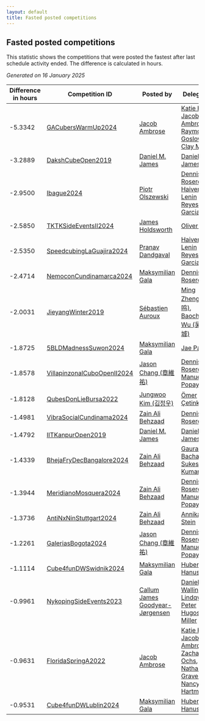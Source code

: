 ```yaml
---
layout: default
title: Fasted posted competitions
---
```

## Fasted posted competitions
This statistic shows the competitions that were posted the fastest after last schedule activity ended. The difference is calculated in hours.

*Generated on 16 January 2025*

| Difference in hours | Competition ID | Posted by | Delegates |
| --- | --- | --- | --- |
| -5.3342 | [GACubersWarmUp2024](https://www.worldcubeassociation.org/competitions/GACubersWarmUp2024) | [Jacob Ambrose](https://www.worldcubeassociation.org/persons/2010AMBR01) | [Katie Hull](https://www.worldcubeassociation.org/persons/2010HULL01), [Jacob Ambrose](https://www.worldcubeassociation.org/persons/2010AMBR01), [Raymond Goslow](https://www.worldcubeassociation.org/persons/2014GOSL01), [Clay Moore](https://www.worldcubeassociation.org/persons/2017MOOR03) |
| -3.2889 | [DakshCubeOpen2019](https://www.worldcubeassociation.org/competitions/DakshCubeOpen2019) | [Daniel M. James](https://www.worldcubeassociation.org/persons/2012JAME04) | [Daniel M. James](https://www.worldcubeassociation.org/persons/2012JAME04) |
| -2.9500 | [Ibague2024](https://www.worldcubeassociation.org/competitions/Ibague2024) | [Piotr Olszewski](https://www.worldcubeassociation.org/persons/2013OLSZ02) | [Dennis Rosero](https://www.worldcubeassociation.org/persons/2010ROSE03), [Haiver Lenin Reyes Garcia](https://www.worldcubeassociation.org/persons/2017GARC48) |
| -2.5850 | [TKTKSideEventsII2024](https://www.worldcubeassociation.org/competitions/TKTKSideEventsII2024) | [James Holdsworth](https://www.worldcubeassociation.org/persons/2015HOLD01) | [Oliver Pällo](https://www.worldcubeassociation.org/persons/2020PALL01) |
| -2.5350 | [SpeedcubingLaGuajira2024](https://www.worldcubeassociation.org/competitions/SpeedcubingLaGuajira2024) | [Pranav Dandgaval](https://www.worldcubeassociation.org/persons/2017DAND01) | [Haiver Lenin Reyes Garcia](https://www.worldcubeassociation.org/persons/2017GARC48) |
| -2.4714 | [NemoconCundinamarca2024](https://www.worldcubeassociation.org/competitions/NemoconCundinamarca2024) | [Maksymilian Gala](https://www.worldcubeassociation.org/persons/2022GALA01) | [Dennis Rosero](https://www.worldcubeassociation.org/persons/2010ROSE03) |
| -2.0031 | [JieyangWinter2019](https://www.worldcubeassociation.org/competitions/JieyangWinter2019) | [Sébastien Auroux](https://www.worldcubeassociation.org/persons/2008AURO01) | [Ming Zheng (郑鸣)](https://www.worldcubeassociation.org/persons/2009ZHEN11), [Baocheng Wu (吴宝城)](https://www.worldcubeassociation.org/persons/2014WUBA01) |
| -1.8725 | [5BLDMadnessSuwon2024](https://www.worldcubeassociation.org/competitions/5BLDMadnessSuwon2024) | [Maksymilian Gala](https://www.worldcubeassociation.org/persons/2022GALA01) | [Jae Park](https://www.worldcubeassociation.org/persons/2015PARK24) |
| -1.8578 | [VillapinzonalCuboOpenII2024](https://www.worldcubeassociation.org/competitions/VillapinzonalCuboOpenII2024) | [Jason Chang (章維祐)](https://www.worldcubeassociation.org/persons/2023CHAN15) | [Dennis Rosero](https://www.worldcubeassociation.org/persons/2010ROSE03), [Manuel Popayán](https://www.worldcubeassociation.org/persons/2017POPA01) |
| -1.8128 | [QubesDonLieBursa2022](https://www.worldcubeassociation.org/competitions/QubesDonLieBursa2022) | [Jungwoo Kim (김정우)](https://www.worldcubeassociation.org/persons/2014KIMJ02) | [Ömer Çetinkaya](https://www.worldcubeassociation.org/persons/2013CETI01) |
| -1.4981 | [VibraSocialCundinama2024](https://www.worldcubeassociation.org/competitions/VibraSocialCundinama2024) | [Zain Ali Behzaad](https://www.worldcubeassociation.org/persons/2019BEHZ01) | [Dennis Rosero](https://www.worldcubeassociation.org/persons/2010ROSE03) |
| -1.4792 | [IITKanpurOpen2019](https://www.worldcubeassociation.org/competitions/IITKanpurOpen2019) | [Daniel M. James](https://www.worldcubeassociation.org/persons/2012JAME04) | [Daniel M. James](https://www.worldcubeassociation.org/persons/2012JAME04) |
| -1.4339 | [BhejaFryDecBangalore2024](https://www.worldcubeassociation.org/competitions/BhejaFryDecBangalore2024) | [Zain Ali Behzaad](https://www.worldcubeassociation.org/persons/2019BEHZ01) | [Gaurav Bachani](https://www.worldcubeassociation.org/persons/2017BACH09), [Sukesh Kumar](https://www.worldcubeassociation.org/persons/2017KUMA30) |
| -1.3944 | [MeridianoMosquera2024](https://www.worldcubeassociation.org/competitions/MeridianoMosquera2024) | [Zain Ali Behzaad](https://www.worldcubeassociation.org/persons/2019BEHZ01) | [Dennis Rosero](https://www.worldcubeassociation.org/persons/2010ROSE03), [Manuel Popayán](https://www.worldcubeassociation.org/persons/2017POPA01) |
| -1.3736 | [AntiNxNinStuttgart2024](https://www.worldcubeassociation.org/competitions/AntiNxNinStuttgart2024) | [Zain Ali Behzaad](https://www.worldcubeassociation.org/persons/2019BEHZ01) | [Annika Stein](https://www.worldcubeassociation.org/persons/2014STEI03) |
| -1.2261 | [GaleriasBogota2024](https://www.worldcubeassociation.org/competitions/GaleriasBogota2024) | [Jason Chang (章維祐)](https://www.worldcubeassociation.org/persons/2023CHAN15) | [Dennis Rosero](https://www.worldcubeassociation.org/persons/2010ROSE03), [Manuel Popayán](https://www.worldcubeassociation.org/persons/2017POPA01) |
| -1.1114 | [Cube4funDWSwidnik2024](https://www.worldcubeassociation.org/competitions/Cube4funDWSwidnik2024) | [Maksymilian Gala](https://www.worldcubeassociation.org/persons/2022GALA01) | [Hubert Hanusiak](https://www.worldcubeassociation.org/persons/2013HANU01) |
| -0.9961 | [NykopingSideEvents2023](https://www.worldcubeassociation.org/competitions/NykopingSideEvents2023) | [Callum James Goodyear-Jørgensen](https://www.worldcubeassociation.org/persons/2012GOOD02) | [Daniel Wallin](https://www.worldcubeassociation.org/persons/2013WALL03), [Leo Lindqvist](https://www.worldcubeassociation.org/persons/2017LIND01), [Peter Hugosson-Miller](https://www.worldcubeassociation.org/persons/2021HUGO01) |
| -0.9631 | [FloridaSpringA2022](https://www.worldcubeassociation.org/competitions/FloridaSpringA2022) | [Jacob Ambrose](https://www.worldcubeassociation.org/persons/2010AMBR01) | [Katie Hull](https://www.worldcubeassociation.org/persons/2010HULL01), [Jacob Ambrose](https://www.worldcubeassociation.org/persons/2010AMBR01), [Zachary Ochs](https://www.worldcubeassociation.org/persons/2016OCHS01), [Nathan Graves](https://www.worldcubeassociation.org/persons/2014GRAV02), [Nancy Hartman](https://www.worldcubeassociation.org/persons/2017HART11) |
| -0.9531 | [Cube4funDWLublin2024](https://www.worldcubeassociation.org/competitions/Cube4funDWLublin2024) | [Maksymilian Gala](https://www.worldcubeassociation.org/persons/2022GALA01) | [Hubert Hanusiak](https://www.worldcubeassociation.org/persons/2013HANU01) |
